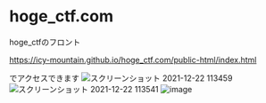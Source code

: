 # hoge_ctf.com
hoge_ctfのフロント

https://icy-mountain.github.io/hoge_ctf.com/public-html/index.html

でアクセスできます
![スクリーンショット 2021-12-22 113459](https://user-images.githubusercontent.com/44959708/147025719-fd9aefcf-a644-4d2c-9f31-202edf11bc56.png)
![スクリーンショット 2021-12-22 113541](https://user-images.githubusercontent.com/44959708/147025727-21533ac3-ea4b-4078-baa1-0a26476ce4d8.png)
![image](https://user-images.githubusercontent.com/44959708/147025782-135d669b-9b43-4275-aa24-c8a3eef8dc3c.png)
